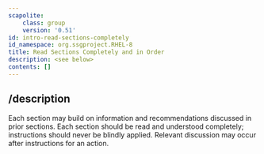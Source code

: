 ```yaml
---
scapolite:
    class: group
    version: '0.51'
id: intro-read-sections-completely
id_namespace: org.ssgproject.RHEL-8
title: Read Sections Completely and in Order
description: <see below>
contents: []
---
```



## /description

Each
section may build on information and recommendations discussed in prior
sections. Each section should be read and understood completely;
instructions should never be blindly applied. Relevant discussion may
occur after instructions for an action.
